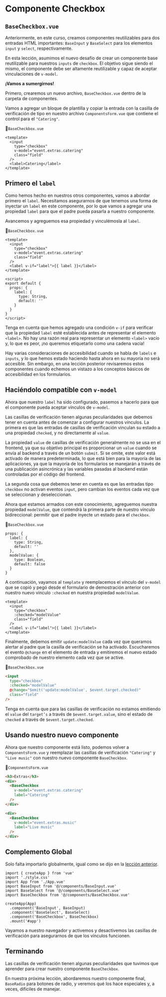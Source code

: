 # Componente Checkbox

## `BaseCheckbox.vue`

Anteriormente, en este curso, creamos componentes reutilizables para dos entradas HTML importantes: `BaseInput` y `BaseSelect` para los elementos `input` y `select`, respectivamente.

En esta lección, asumimos el nuevo desafío de crear un componente base reutilizable para nuestros `inputs` de `checkbox`. El objetivo sigue siendo el mismo, el componente debe ser altamente reutilizable y capaz de aceptar vinculaciones de `v-model`.

**¡Vamos a sumergirnos!**

Primero, crearemos un nuevo archivo, `BaseCheckbox.vue` dentro de la carpeta de componentes.

Vamos a agregar un bloque de plantilla y copiar la entrada con la casilla de verificación de tipo en nuestro archivo `ComponentsForm.vue` que contiene el control para el `"Catering"`.

📃`BaseCheckbox.vue`
```vue
<template>
  <input
    type="checkbox"
    v-model="event.extras.catering"
    class="field"
  />
  <label>Catering</label>
</template>
```

## Primero el `label`

Como hemos hecho en nuestros otros componentes, vamos a abordar primero el `label`. Necesitamos asegurarnos de que tenemos una forma de inyectar un `label` en este componente, por lo que vamos a agregar una propiedad `label` para que el padre pueda pasarla a nuestro componente.

Avancemos y agreguemos esa propiedad y vinculémosla al `label`.

📃`BaseCheckbox.vue`
```vue{7,13,14,15,16}
<template>
  <input
    type="checkbox"
    v-model="event.extras.catering"
    class="field"
  />
  <label v-if="label">{{ label }}</label>
</template>

<script>
export default {
  props: {
    label: {
      type: String,
      default: ''
    }
  }
}
</script>
```

Tenga en cuenta que hemos agregado una condición `v-if` para verificar que la propiedad `label` esté establecida antes de representar el elemento `<label>`. No hay una razón real para representar un elemento `<label>` vacío y, lo que es peor, ¡no queremos etiquetarlo como una cadena vacía!

Hay varias consideraciones de accesibilidad cuando se habla de `labels` e `inputs`, y lo que hemos estado haciendo hasta ahora en su mayoría no será accesible. Sin embargo, en una lección posterior revisaremos estos componentes cuando echemos un vistazo a los conceptos básicos de accesibilidad en los formularios.

## Haciéndolo compatible con `v-model`

Ahora que nuestro `label` ha sido configurado, pasemos a hacerlo para que el componente pueda aceptar vínculos de `v-model`.

Las casillas de verificación tienen algunas peculiaridades que debemos tener en cuenta antes de comenzar a configurar nuestros vínculos. La primera es que las entradas de casillas de verificación vinculan su estado a una propiedad `checked`, y no directamente al `value`.

La propiedad `value` de casillas de verificación generalmente no se usa en el frontend, ya que su objetivo principal es proporcionar un `value` cuando se envía al backend a través de un botón `submit`. Si se omite, este valor está activado de manera predeterminada, lo que está bien para la mayoría de las aplicaciones, ya que la mayoría de los formularios se manejarán a través de una publicación asincrónica y las variables pasadas al backend están controladas por el código del frontend.

La segunda cosa que debemos tener en cuenta es que las entradas tipo `checkbox` no activan eventos `input`, pero cambian los eventos cada vez que se seleccionan y deseleccionan.

Ahora que estamos armados con este conocimiento, agreguemos nuestra propiedad `modelValue`, que contendrá la primera parte de nuestro vínculo bidireccional: permitir que el padre inyecte un estado para el `checkbox`.

📃`BaseCheckbox.vue`
```js{6,7,8,9}
props: {
  label: {
    type: String,
    default: ''
  },
  modelValue: {
    type: Boolean,
    default: false
  }
}
```

A continuación, vayamos al `template` y reemplacemos el vínculo del `v-model` que se copió y pegó desde el formulario de demostración anterior con nuestro nuevo vínculo `:checked` en nuestra propiedad `modelValue`.

```vue{4}
<template>
  <input
    type="checkbox"
    :checked="modelValue"
    class="field"
  />
  <label v-if="label">{{ label }}</label>
</template>
```

Finalmente, debemos emitir `update:modelValue` cada vez que queramos alertar al padre que la casilla de verificación se ha activado. Escucharemos el evento `@change` en el elemento de entrada y emitiremos el nuevo estado comprobado de nuestro elemento cada vez que se active.

📃`BaseCheckbox.vue`
```html
<input
  type="checkbox"
  :checked="modelValue"
  @change="$emit('update:modelValue', $event.target.checked)"
  class="field"
/>
```

Tenga en cuenta que para las casillas de verificación no estamos emitiendo el `value` del `target’s` a través de `$event.target.value`, sino el estado de `checked` a través de `$event.target.checked`.


## Usando nuestro nuevo componente

Ahora que nuestro componente está listo, podemos volver a `ComponentsForm.vue` y reemplazar las casillas de verificación `"Catering"` y `"Live music"` con nuestro nuevo componente `BaseCheckbox`.

📃`ComponentsForm.vue`
```html
<h3>Extras</h3>
<div>
  <BaseCheckbox
    v-model="event.extras.catering"
    label="Catering"
  />
</div>

<div>
  <BaseCheckbox
    v-model="event.extras.music"
    label="Live music"
  />
</div>
```
## Complemento Global
Solo falta importarlo globalmente, igual como se dijo en la [lección anterior](../guide/importing-components.html).

```js{6,10}
import { createApp } from 'vue'
import './style.css'
import App from './App.vue'
import BaseInput from '@/components/BaseInput.vue'
import BaseSelect from '@/components/BaseSelect.vue'
import BaseCheckbox from '@/components/BaseCheckbox.vue'

createApp(App)
  .component('BaseInput', BaseInput)
  .component('BaseSelect', BaseSelect)  
  .component('BaseCheckbox', BaseCheckbox)
  .mount('#app')
```

Vayamos a nuestro navegador y activemos y desactivemos las casillas de verificación para asegurarnos de que los vínculos funcionen.

## Terminando

Las casillas de verificación tienen algunas peculiaridades que tuvimos que aprender para crear nuestro componente `BaseCheckbox`.

En nuestra próxima lección, abordaremos nuestro componente final, `BaseRadio` para botones de radio, y veremos qué los hace especiales y, a veces, difíciles de manejar.

